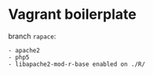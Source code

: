 # Vagrant boilerplate

branch `rapace`:

    - apache2
    - php5
    - libapache2-mod-r-base enabled on ./R/
